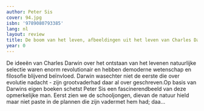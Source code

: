 ```yaml
---
author: Peter Sis
cover: 94.jpg
isbn: '9789080793385'
lang: nl
layout: review
title: De boom van het leven, afbeeldingen uit het leven van Charles Darwin
year: 0
---
```

De ideeën van Charles Darwin over het ontstaan van het levenen natuurlijke selectie waren enorm revolutionair en hebben demoderne wetenschap en filosofie blijvend beïnvloed. Darwin wasechter niet de eerste die over evolutie nadacht - zijn grootvaderhad daar al over geschreven.Op basis van Darwins eigen boeken schetst Peter Sis een fascinerendbeeld van deze opmerkelijke man. Eerst zien we de schooljongen, dievan de natuur hield maar niet paste in de plannen die zijn vadermet hem had; daa...
